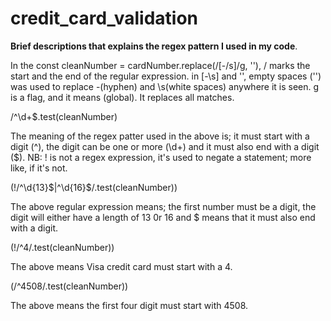 # credit_card_validation

**Brief descriptions that explains the regex pattern I used in my code**.

In the const cleanNumber = cardNumber.replace(/[-/s]/g, ''), / marks the start and the end of the regular expression. in [-\s] and '', empty spaces ('') was used to replace -(hyphen) and \s(white spaces) anywhere it is seen. g is a flag, and it means (global). It replaces all matches.

/^\d+$\.test(cleanNumber)

The meaning of the regex patter used in the above is; it must start with a digit (^), the digit can be one or more (\d+) and it must also end with a digit ($). NB: ! is not a regex expression, it's used to negate a statement; more like, if it's not.

(!/^\d{13}$|^\d{16}$/.test(cleanNumber))

The above regular expression means; the first number must be a digit, the digit will either have a length of 13 0r 16 and $ means that it must also end with a digit.

(!/^4/.test(cleanNumber)) 

The above means Visa credit card must start with a 4.

(/^4508/.test(cleanNumber))

The above means the first four digit must start with 4508.